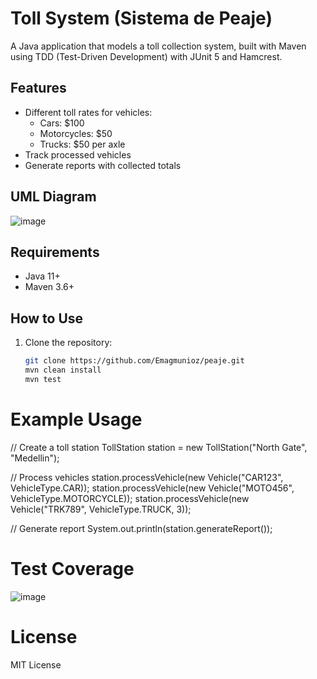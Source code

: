 # Toll System (Sistema de Peaje)

A Java application that models a toll collection system, built with Maven using TDD (Test-Driven Development) with JUnit 5 and Hamcrest.

## Features

- Different toll rates for vehicles:
  - Cars: $100
  - Motorcycles: $50
  - Trucks: $50 per axle
- Track processed vehicles
- Generate reports with collected totals

## UML Diagram


![image](https://github.com/user-attachments/assets/4dec323c-c4af-4295-bc61-8fab23e8faa2)


## Requirements

- Java 11+
- Maven 3.6+

## How to Use

1. Clone the repository:
   ```bash
   git clone https://github.com/Emagmunioz/peaje.git
   mvn clean install
   mvn test
# Example Usage
// Create a toll station
TollStation station = new TollStation("North Gate", "Medellin");

// Process vehicles
station.processVehicle(new Vehicle("CAR123", VehicleType.CAR));
station.processVehicle(new Vehicle("MOTO456", VehicleType.MOTORCYCLE));
station.processVehicle(new Vehicle("TRK789", VehicleType.TRUCK, 3));

// Generate report
System.out.println(station.generateReport());

# Test Coverage

![image](https://github.com/user-attachments/assets/874bc53f-e1bf-4732-99a9-7c92cfe2184b)

# License

MIT License

